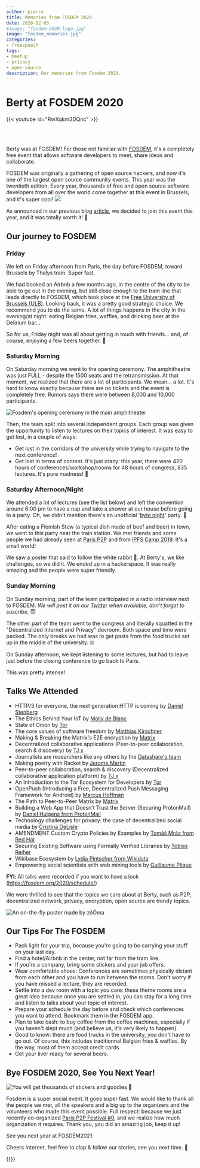 ```yaml
---
author: pierre
title: Memories from FOSDEM 2020
date: 2020-02-03
#image: "fosdem-2020-logo.jpg"
image: "fosdem_memories.jpg"
categories:
- freespeech
tags:
- meetup
- privacy
- open-source
description: Our memories from Fosdem 2020.
---
```


# Berty at FOSDEM 2020

{{< youtube id="RwXqkm3DQnc" >}}

<br></br>

Berty was at FOSDEM! For those not familiar with [FOSDEM](fosdem.org/2020/), it's a completely free event that allows software developers to meet, share ideas and collaborate.

FOSDEM was originally a gathering of open source hackers, and now it's one of the largest open source community events. This year was the twentieth edition. Every year, thousands of free and open source software developers from all over the world come together at this event in Brussels, and it's super cool!
![](fosdem-cake.jpg)

As announced in our previous blog [article](https://berty.tech/blog/berty-at-fosdem-2020/), we decided to join this event this year, and it was totally worth it! 🤩

## Our journey to FOSDEM

### Friday
We left on Friday afternoon from Paris, the day before FOSDEM, toward  Brussels by Thalys train. Super fast.

We had booked an Airbnb a few months ago, in the centre of the city to be able to go out in the evening, but still close enough to the tram line that leads directly to FOSDEM, which took place at the [Free University of Brussels (ULB)](https://www.ulb.be/). Looking back, it was a pretty good strategic choice. We recommend you to do the same. A lot of things happens in the city in the evening/at night: eating Belgian fries, waffles, and drinking beer at the Delirium bar...

So for us, Friday night was all about getting in touch  with friends... and, of course, enjoying a few beers together. 🍻

### Saturday Morning
On Saturday morning we went to the opening ceremony. The amphitheatre was just FULL - despite the 1500 seats and the retransmission. At that moment, we realized that there are a lot of participants. We mean... a lot.  It's hard to know exactly because there are no tickets and the event is completely free.  Rumors says there were between 8,000 and 10,000 participants.

![Fosdem's opening ceremony in the main amphitheater](openning-ceremony-fosdem2020.jpg "Fosdem's opening ceremony in the main amphitheater")

Then, the team split into several independent groups. Each group was given the opportunity to listen to lectures on their topics of interest. It was easy to get lost, in a couple of ways:

* Get lost in the corridors of the university while trying to navigate to the next conference!
* Get lost in terms of content. It's just crazy: this year, there were 420 hours of conferences/workshop/rooms for 48 hours of congress, 835 lectures. It's pure madness! 🤯


### Saturday Afternoon/Night
We attended a lot of lectures (see the list below) and left the convention around 6:00 pm to have a nap and take a shower at our house before going to a party. Oh, we didn't mention there's an unofficial '[byte night](https://hsbxl.be/events/byteweek/2020/bytenight/)' party. 🎉

After eating a Flemish Stew (a typical dish made of beef and beer) in town, we went to this party near the train station. We met friends and some people we had already seen at [Paris P2P](https://p2p.paris/) and from [IPFS Camp 2019](https://github.com/ipfs/camp). It's a small world!

We saw a poster that said to follow the white rabbit 🐇. At Berty's, we like challenges, so we did it. We ended up in a hackerspace. It was really amazing and the people were super friendly. 

### Sunday Morning
On Sunday morning, part of the team participated in a radio interview next to FOSDEM. *We will post it on our [Twitter](https://twitter.com/berty) when available, don't forget to suscribe.* 😇

The other part of the team went to the congress and literally squatted in the "Decentralized Internet and Privacy" devroom. Both space and time were packed. The only breaks we had was to get pasta from the food trucks set up in the middle of the university. 🤓

On Sunday afternoon, we kept listening to some lectures, but  had to leave just before the closing conference to go back to Paris.

This was pretty intense!

## Talks We Attended


- HTTP/3 for everyone, the next generation HTTP is coming by [Daniel Stenberg](https://daniel.haxx.se/)
- The Ethics Behind Your IoT by [Molly de Blanc](http://deblanc.net/blog/)
- State of Onion by [Tor](https://www.torproject.org/)
- The core values of software freedom by [Matthias Kirschner](https://fsfe.org/about/kirschner/)
- Making & Breaking the Matrix's E2E encryption by [Matrix](https://matrix.org/)
- Decentralized collaborative applications (Peer-to-peer collaboration, search & discovery) by [TJ x](https://fosdem.org/2020/schedule/speaker/tg_x/)
- Journalists are researchers like any others by the [Datashare's team](https://datashare.icij.org/)
- Making poetry with Racket by [Jerome Martin](http://rilouw.eu/)
- Peer-to-peer collaboration, search & discovery (Decentralized collaborative application platform) by [TJ x](https://fosdem.org/2020/schedule/speaker/tg_x/)
- An Introduction to the Tor Ecosystem for Developers by [Tor](https://www.torproject.org/)
- OpenPush (Introducing a Free, Decentralized Push Messaging Framework for Android) by [Marcus Hoffman](https://bubu1.eu)
- The Path to Peer-to-Peer Matrix  by [Matrix](https://matrix.org/)
- Building a Web App that Doesn’t Trust the Server (Securing ProtonMail) by [Daniel Huigens from ProtonMail](https://protonmail.com/)
- Technology challenges for privacy: the case of decentralized social media by [Cristina DeLisle](https://twitter.com/cristinadelisle)
- AMENDMENT Custom Crypto Policies by Examples by [Tomáš Mráz from Red Hat](http://people.redhat.com/tmraz/)
- Securing Existing Software using Formally Verified Libraries by [Tobias Reiher](https://fosdem.org/2020/schedule/speaker/tobias_reiher/)
- Wikibase Ecosystem by [Lydia Pintscher from Wikidata](https://www.wikidata.org/wiki/Wikidata:Main_Page)
- Empowering social scientists with web mining tools by [Guillaume Plique](https://medialab.sciencespo.fr/equipe/guillaume-plique/)


**FYI**: All talks were recorded if you want to have a look (https://fosdem.org/2020/schedule/) 

We were thrilled to see that the topics we care about at Berty, such as P2P, decentralized network, privacy, encryption, open source are trendy topics.  

![An on-the-fly poster made by zôÖma](poster-berty.jpg "An on-the-fly poster made by zôÖma")

## Our Tips For The FOSDEM

* Pack light for your trip, because you're going to be carrying your stuff on your last day. 
* Find a hotel/Airbnb in the center, not far from the tram line.
* If you're a company, bring some stickers and your job offers.
* Wear comfortable shoes: Conferences are sometimes physically distant from each other and you have to run between the rooms. Don't worry if you have missed a lecture, they are recorded.
* Settle into a dev room with a topic you care: these theme rooms are a great idea because once you are settled in, you can stay for a long time and listen to talks about your topic of interest.
* Prepare your schedule the day before and check which conferences you want to attend. Bookmark them in the FOSDEM app.
* Plan to take cash: to buy coffee from the coffee machines, especially if you haven't slept much (and believe us, it's very likely to happen).
* Good to know: there are food trucks in the university, you don't have to go out. Of course, this includes traditionnal Belgian fries & waffles. By the way, most of them accept credit cards.
* Get your liver ready for several beers.

## Bye FOSDEM 2020, See You Next Year!  

![You will get thousands of stickers and goodies 🤩](sticker-fosdem2020.jpg "You will get thousands of stickers and goodies 🤩")

Fosdem is a super social event. It goes super fast. We would like to thank all the people we met, all the speakers and a big up to the organizers and the volunteers who made this event possible. Full respect: because we just recently co-organized [Paris P2P Festival #0](https://berty.tech/blog/berty-at-p2p-festival/), and we realize how much organization it requires. Thank you, you did an amazing job, keep it up!

See you next year at FOSDEM2021.

Cheers Internet, feel free to clap & follow our stories, see you next time. 🤫


 {{<tweet id="1223526319511801856">}}


